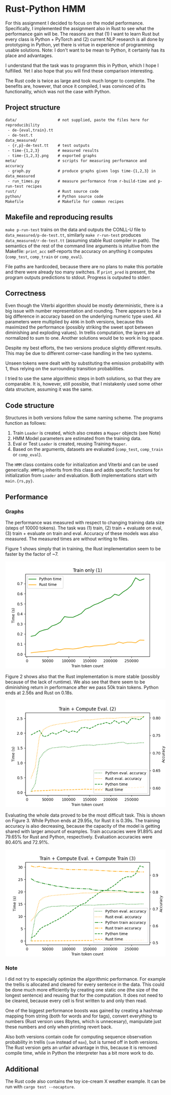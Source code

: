 # Rust-Python HMM

For this assignment I decided to focus on the model performance. Specifically, I implemented the assignment also in Rust to see what the performance gain will be.
The reasons are that (1) I want to learn Rust but every class is Python + PyTorch and (2) current NLP research is all done by prototyping in Python, yet there is virtue in experience of programming usable solutions. Note: I don't want to be mean to Python, it certainly has its place and advantages.

I understand that the task was to programm this in Python, which I hope I fulfilled. Yet I also hope that you will find these comparison interesting. 

The Rust code is twice as large and took much longer to complete. The benefits are, however, that once it compiled, I was convinced of its functionality, which was not the case with Python.

## Project structure

```
data/                  # not supplied, paste the files here for reproducibility
 - de-{eval,train}.tt  
 - de-test.t
data_measured/
 - {r,p}-de-test.tt    # test outputs 
 - time-{1,2,3}        # measured results
 - time-{1,2,3}.png    # exported graphs
meta/                  # scripts for measuring performance and accuracy
 - graph.py            # produce graphs given logs time-{1,2,3} in data_measured
 - run_times.py        # measure performance from r-build-time and p-run-test recipes
rust/                  # Rust source code
python/                # Python source code
Makefile               # Makefile for common recipes
```

## Makefile and reproducing results

`make p-run-test` trains on the data and outputs the CONLL-U file to `data_measured/p-de-test.tt`, similarly `make r-run-test` produces `data_measured/r-de-test.tt` (assuming stable Rust compiler in path). The semantics of the rest of the command line arguments is intuitive from the Makefile: `print_acc` self-reports the accuracy on anything it computes (`comp_test`, `comp_train` or `comp_eval`).

File paths are hardcoded, because there are no plans to make this portable and there were already too many switches. If `print_pred` is present, the program outputs predictions to stdout. Progress is outputed to stderr.

## Correctness

Even though the Viterbi algorithm should be mostly deterministic, there is a big issue with number representation and rounding. There appears to be a big difference in accuracy based on the underlying numeric type used. All parameters were multiplied by `4096` in both versions, because this maximized the performance (possibly striking the sweet spot between diminishing and exploding values). In trellis computation, the layers are all normalized to sum to one. Another solutions would be to work in log space.

Despite my best efforts, the two versions produce slightly different results. This may be due to different corner-case handling in the two systems.

Unseen tokens were dealt with by substituting the emission probability with 1, thus relying on the surrounding transition probabilities. 

I tried to use the same algorithmic steps in both solutions, so that they are comparable. It is, however, still possible, that I mistakenly used some other data structure, assuming it was the same.

## Code structure

Structures in both versions follow the same naming scheme. The programs function as follows:

1. Train `Loader` is created, which also creates a `Mapper` objects (see Note)
2. HMM Model parameters are estimated from the training data.
3. Eval or Test `Loader` is created, reusing Training `Mapper`.
4. Based on the arguments, datasets are evaluated (`comp_test`, `comp_train` or `comp_eval`).

The `HMM` class contains code for initialization and Viterbi and can be used generically. `HMMTag` inherits from this class and adds specific functions for initialization from `Loader` and evaluation. Both implementations start with `main.{rs,py}`.

## Performance

### Graphs

The performance was measured with respect to changing training data size (steps of 10000 tokens). The task was (1) train, (2) train + evaluate on eval, (3) train + evaluate on train and eval. Accuracy of these models was also measured. The measured times are without writing to files.

Figure 1 shows simply that in training, the Rust implementation seem to be faster by the factor of  ~7.

![Train only](data_measured/time-1.png)

Figure 2 shows also that the Rust implementation is more stable (possibly because of the lack of runtime). We also see that there seem to be diminishing return in performance after we pass 50k train tokens. Python ends at 2.56s and Rust on 0.18s.

![Train + Compute Eval.](data_measured/time-2.png)

Evaluating the whole data proved to be the most difficult task. This is shown on Figure 3. While Python ends at 29.95s, for Rust it is 0.39s. The training accuracy is also decreasing, because the capacity of the model is getting shared with larger amount of examples. Train accuracies were 91.89% and 79.65% for Rust and Python, respectively. Evaluation accuracies were 80.40% and 72.91%. 

![Train + Compute Eval. + Compute Train](data_measured/time-3.png)

### Note

I did not try to especially optimize the algorithmic performance. For example the trellis is allocated and cleared for every sentence in the data. This could be done much more efficiently by creating one static one (the size of the longest sentence) and reusing that for the computation. It does not need to be cleared, because every cell is first written to and only then read.

One of the biggest performance boosts was gained by creating a hashmap mapping from string (both for words and for tags), convert everything to numbers (Rust version uses 8bytes, which is unnecesary), manipulate just these numbers and only when printing revert back.

Also both versions contain code for computing sequence observation probability in trellis (`sum` instead of `max`), but is turned off in both versions. The Rust version gets an unfair advantage in this, because it is removed compile time, while in Python the interpreter has a bit more work to do.

## Additional

The Rust code also contains the toy ice-cream X weather example. It can be run with `cargo test --nocapture`.